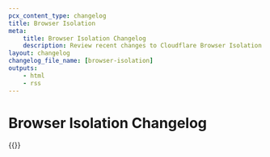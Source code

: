 ```yaml
---
pcx_content_type: changelog
title: Browser Isolation
meta:
    title: Browser Isolation Changelog
    description: Review recent changes to Cloudflare Browser Isolation.
layout: changelog
changelog_file_name: [browser-isolation]
outputs:
    - html
    - rss
---
```


# Browser Isolation Changelog

<!-- All changelog entries live in /data/changelogs/browser-isolation.yaml. For more details, refer to https://developers.cloudflare.com/style-guide/documentation-content-strategy/content-types/changelog/#yaml-file -->

{{<product-changelog>}}